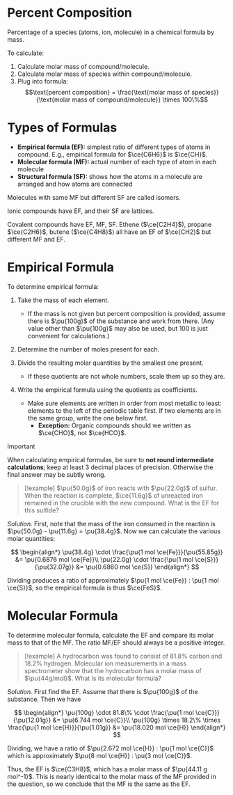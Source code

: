 # Percent Composition

Percentage of a species (atoms, ion, molecule) in a chemical formula by mass.

To calculate:

1. Calculate molar mass of compound/molecule.
2. Calculate molar mass of species within compound/molecule.
3. Plug into formula:
   $$\text{percent composition} = \frac{\text{molar mass of species}}{\text{molar mass of compound/molecule}} \times 100\%$$

# Types of Formulas

- **Empirical formula (EF):** simplest ratio of different types of atoms in compound. E.g., empirical formula for $\ce{C6H6}$ is $\ce{CH}$.
- **Molecular formula (MF):** actual number of each type of atom in each molecule
- **Structural formula (SF):** shows how the atoms in a molecule are arranged and how atoms are connected

Molecules with same MF but different SF are called isomers.

Ionic compounds have EF, and their SF are lattices.

Covalent compounds have EF, MF, SF. Ethene ($\ce{C2H4}$), propane $\ce{C2H6}$, butene ($\ce{C4H8}$) all have an EF of $\ce{CH2}$ but different MF and EF.

# Empirical Formula

To determine empirical formula:

1. Take the mass of each element.
	- If the mass is not given but percent composition is provided, assume there is $\pu{100g}$ of the substance and work from there. (Any value other than $\pu{100g}$ may also be used, but $100$ is just convenient for calculations.)

2. Determine the number of moles present for each.

4. Divide the resulting molar quantities by the smallest one present.
	- If these quotients are not whole numbers, scale them up so they are.

5. Write the empirical formula using the quotients as coefficients.
	- Make sure elements are written in order from most metallic to least: elements to the left of the periodic table first. If two elements are in the same group, write the one below first.
		- **Exception:** Organic compounds should we written as $\ce{CHO}$, not $\ce{HCO}$.

> [!important]
> When calculating empirical formulas, be sure to **not round intermediate calculations**; keep at least 3 decimal places of precision. Otherwise the final answer may be subtly wrong.

> [!example]
>  $\pu{50.0g}$ of iron reacts with $\pu{22.0g}$ of sulfur. When the reaction is complete, $\ce{11.6g}$ of unreacted iron remained in the crucible with the new compound. What is the EF for this sulfide?

_Solution._ First, note that the mass of the iron consumed in the reaction is $\pu{50.0g} - \pu{11.6g} = \pu{38.4g}$. Now we can calculate the various molar quantities:

$$
\begin{align*}
\pu{38.4g} \cdot \frac{\pu{1 mol \ce{Fe}}}{\pu{55.85g}} &= \pu{0.6876 mol \ce{Fe}}\\
\pu{22.0g} \cdot \frac{\pu{1 mol \ce{S}}}{\pu{32.07g}} &= \pu{0.6860 mol \ce{S}}
\end{align*}
$$

Dividing produces a ratio of approximately $\pu{1 mol \ce{Fe}} : \pu{1 mol \ce{S}}$, so the empirical formula is thus $\ce{FeS}$.

# Molecular Formula

To determine molecular formula, calculate the EF and compare its molar mass to that of the MF. The ratio MF/EF should always be a positive integer.

> [!example]
> A hydrocarbon was found to consist of $81.8\%$ carbon and $18.2\%$ hydrogen. Molecular ion measurements in a mass spectrometer show that the hydrocarbon has a molar mass of $\pu{44g/mol}$. What is its molecular formula?

_Solution._ First find the EF. Assume that there is $\pu{100g}$ of the substance. Then we have

$$
\begin{align*}
\pu{100g} \cdot 81.8\% \cdot \frac{\pu{1 mol \ce{C}}}{\pu{12.01g}} &= \pu{6.744 mol \ce{C}}\\
\pu{100g} \times 18.2\% \times \frac{\pu{1 mol \ce{H}}}{\pu{1.01g}} &= \pu{18.020 mol \ce{H}}
\end{align*}
$$

Dividing, we have a ratio of $\pu{2.672 mol \ce{H}} : \pu{1 mol \ce{C}}$ which is approximately $\pu{8 mol \ce{H}} : \pu{3 mol \ce{C}}$.

Thus, the EF is $\ce{C3H8}$, which has a molar mass of $\pu{44.11 g mol^-1}$. This is nearly identical to the molar mass of the MF provided in the question, so we conclude that the MF is the same as the EF.
